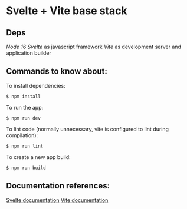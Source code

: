 # Svelte + Vite base stack

## Deps

*Node 16*
*Svelte* as javascript framework
*Vite* as development server and application builder

## Commands to know about:

To install dependencies: 
```shell
$ npm install
```

To run the app: 
```shell
$ npm run dev
```

To lint code (normally unnecessary, vite is configured to lint during compilation): 
```shell
$ npm run lint
```

To create a new app build: 
```shell
$ npm run build
```

## Documentation references:

[Svelte documentation](https://kit.svelte.dev/docs)
[Vite documentation](https://vitejs.dev/guide)
